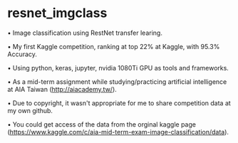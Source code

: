 # resnet_imgclass
• Image classification using RestNet transfer learing.

• My first Kaggle competition, ranking at top 22% at Kaggle, with 95.3% Accuracy.

• Using python, keras, jupyter, nvidia 1080Ti GPU as tools and frameworks.

• As a mid-term assignment while studying/practicing artificial intelligence at AIA Taiwan (http://aiacademy.tw/).

• Due to copyright, it wasn't appropriate for me to share competition data at my own github.

• You could get access of the data from the orginal kaggle page (https://www.kaggle.com/c/aia-mid-term-exam-image-classification/data).
